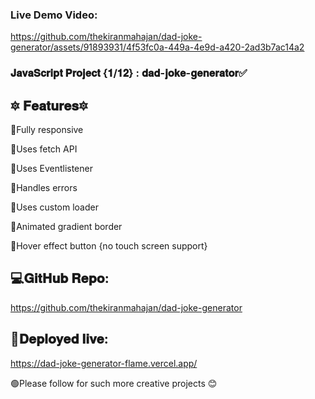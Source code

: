 
### Live Demo Video:

https://github.com/thekiranmahajan/dad-joke-generator/assets/91893931/4f53fc0a-449a-4e9d-a420-2ad3b7ac14a2


### 𝐉𝐚𝐯𝐚𝐒𝐜𝐫𝐢𝐩𝐭 𝐏𝐫𝐨𝐣𝐞𝐜𝐭 {𝟏/𝟏𝟐} : 𝐝𝐚𝐝-𝐣𝐨𝐤𝐞-𝐠𝐞𝐧𝐞𝐫𝐚𝐭𝐨𝐫✅

## 🔯 𝐅𝐞𝐚𝐭𝐮𝐫𝐞𝐬🔯

📍Fully responsive

📍Uses fetch API

📍Uses Eventlistener

📍Handles errors 

📍Uses custom loader

📍Animated gradient border

📍Hover effect button {no touch screen support}


## 💻𝐆𝐢𝐭𝐇𝐮𝐛 𝐑𝐞𝐩𝐨:

https://github.com/thekiranmahajan/dad-joke-generator



## 🔴𝐃𝐞𝐩𝐥𝐨𝐲𝐞𝐝 𝐥𝐢𝐯𝐞:

https://dad-joke-generator-flame.vercel.app/



🟢Please follow for such more creative projects 😊
